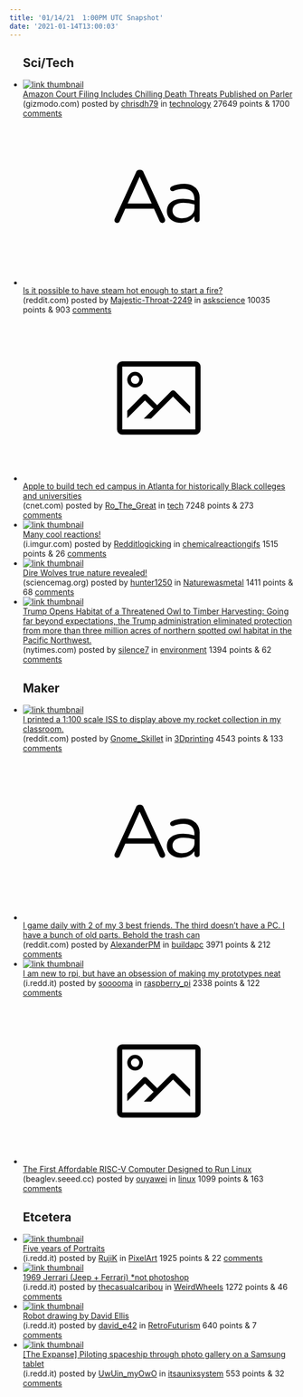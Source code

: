 ```yaml
---
title: '01/14/21  1:00PM UTC Snapshot'
date: '2021-01-14T13:00:03'
---
```

<ul>
<h2>Sci/Tech</h2>

<li><a href='https://gizmodo.com/amazon-court-filing-includes-chilling-death-threats-pub-1846048394'><img src='https://b.thumbs.redditmedia.com/KpidFGa2_iupCsnSPwd4dUn405u-HrDXbcdhsSZh2XM.jpg' alt='link thumbnail'></a><div><div class='linkTitle'><a href='https://gizmodo.com/amazon-court-filing-includes-chilling-death-threats-pub-1846048394'>Amazon Court Filing Includes Chilling Death Threats Published on Parler</a></div>(gizmodo.com) posted by <a href='https://www.reddit.com/user/chrisdh79'>chrisdh79</a> in <a href='https://www.reddit.com/r/technology'>technology</a> 27649 points & 1700 <a href='https://www.reddit.com/r/technology/comments/kwglmt/amazon_court_filing_includes_chilling_death/'>comments</a></div></li>

<li><a href='https://www.reddit.com/r/askscience/comments/kwgqxc/is_it_possible_to_have_steam_hot_enough_to_start/'><svg version='1.1' viewBox='-34 -12 104 64' preserveAspectRatio='xMidYMid slice' xmlns='http://www.w3.org/2000/svg' xmlns:xlink='http://www.w3.org/1999/xlink'>
    <title>text link thumbnail</title>
    <path d='M12.19,8.84a1.45,1.45,0,0,0-1.4-1h-.12a1.46,1.46,0,0,0-1.42,1L1.14,26.56a1.29,1.29,0,0,0-.14.59,1,1,0,0,0,1,1,1.12,1.12,0,0,0,1.08-.77l2.08-4.65h11l2.08,4.59a1.24,1.24,0,0,0,1.12.83,1.08,1.08,0,0,0,1.08-1.08,1.64,1.64,0,0,0-.14-.57ZM6.08,20.71l4.59-10.22,4.6,10.22Z'>
    </path>
    <path d='M32.24,14.78A6.35,6.35,0,0,0,27.6,13.2a11.36,11.36,0,0,0-4.7,1,1,1,0,0,0-.58.89,1,1,0,0,0,.94.92,1.23,1.23,0,0,0,.39-.08,8.87,8.87,0,0,1,3.72-.81c2.7,0,4.28,1.33,4.28,3.92v.5a15.29,15.29,0,0,0-4.42-.61c-3.64,0-6.14,1.61-6.14,4.64v.05c0,2.95,2.7,4.48,5.37,4.48a6.29,6.29,0,0,0,5.19-2.48V26.9a1,1,0,0,0,1,1,1,1,0,0,0,1-1.06V19A5.71,5.71,0,0,0,32.24,14.78Zm-.56,7.7c0,2.28-2.17,3.89-4.81,3.89-1.94,0-3.61-1.06-3.61-2.86v-.06c0-1.8,1.5-3,4.2-3a15.2,15.2,0,0,1,4.22.61Z'>
    </path>
    </svg></a><div><div class='linkTitle'><a href='https://www.reddit.com/r/askscience/comments/kwgqxc/is_it_possible_to_have_steam_hot_enough_to_start/'>Is it possible to have steam hot enough to start a fire?</a></div>(reddit.com) posted by <a href='https://www.reddit.com/user/Majestic-Throat-2249'>Majestic-Throat-2249</a> in <a href='https://www.reddit.com/r/askscience'>askscience</a> 10035 points & 903 <a href='https://www.reddit.com/r/askscience/comments/kwgqxc/is_it_possible_to_have_steam_hot_enough_to_start/'>comments</a></div></li>

<li><a href='https://www.cnet.com/google-amp/news/apple-to-build-tech-ed-campus-in-atlanta-for-historically-black-colleges-and-universities/'><svg version='1.1' viewBox='-34 -14 104 64' preserveAspectRatio='xMidYMid meet' xmlns='http://www.w3.org/2000/svg' xmlns:xlink='http://www.w3.org/1999/xlink'>
    <title>link thumbnail</title>
    <path d='M32,4H4A2,2,0,0,0,2,6V30a2,2,0,0,0,2,2H32a2,2,0,0,0,2-2V6A2,2,0,0,0,32,4ZM4,30V6H32V30Z'></path>
    <path d='M8.92,14a3,3,0,1,0-3-3A3,3,0,0,0,8.92,14Zm0-4.6A1.6,1.6,0,1,1,7.33,11,1.6,1.6,0,0,1,8.92,9.41Z'></path>
    <path d='M22.78,15.37l-5.4,5.4-4-4a1,1,0,0,0-1.41,0L5.92,22.9v2.83l6.79-6.79L16,22.18l-3.75,3.75H15l8.45-8.45L30,24V21.18l-5.81-5.81A1,1,0,0,0,22.78,15.37Z'></path>
    </svg></a><div><div class='linkTitle'><a href='https://www.cnet.com/google-amp/news/apple-to-build-tech-ed-campus-in-atlanta-for-historically-black-colleges-and-universities/'>Apple to build tech ed campus in Atlanta for historically Black colleges and universities</a></div>(cnet.com) posted by <a href='https://www.reddit.com/user/Ro_The_Great'>Ro_The_Great</a> in <a href='https://www.reddit.com/r/tech'>tech</a> 7248 points & 273 <a href='https://www.reddit.com/r/tech/comments/kwhkrt/apple_to_build_tech_ed_campus_in_atlanta_for/'>comments</a></div></li>

<li><a href='https://i.imgur.com/q1rtaH4.gifv'><img src='https://b.thumbs.redditmedia.com/cmF1qAhFn_6PEUFwCOZ0Cpmz1bFQL_46cDiftIr-F7g.jpg' alt='link thumbnail'></a><div><div class='linkTitle'><a href='https://i.imgur.com/q1rtaH4.gifv'>Many cool reactions!</a></div>(i.imgur.com) posted by <a href='https://www.reddit.com/user/Redditlogicking'>Redditlogicking</a> in <a href='https://www.reddit.com/r/chemicalreactiongifs'>chemicalreactiongifs</a> 1515 points & 26 <a href='https://www.reddit.com/r/chemicalreactiongifs/comments/kwl7fq/many_cool_reactions/'>comments</a></div></li>

<li><a href='https://www.sciencemag.org/news/2021/01/legendary-dire-wolf-may-not-have-been-wolf-all'><img src='https://a.thumbs.redditmedia.com/n6DG_cGFO67OtcRDVO8CvxK06bQZ4gmeV_aKikY6fj4.jpg' alt='link thumbnail'></a><div><div class='linkTitle'><a href='https://www.sciencemag.org/news/2021/01/legendary-dire-wolf-may-not-have-been-wolf-all'>Dire Wolves true nature revealed!</a></div>(sciencemag.org) posted by <a href='https://www.reddit.com/user/hunter1250'>hunter1250</a> in <a href='https://www.reddit.com/r/Naturewasmetal'>Naturewasmetal</a> 1411 points & 68 <a href='https://www.reddit.com/r/Naturewasmetal/comments/kwluig/dire_wolves_true_nature_revealed/'>comments</a></div></li>

<li><a href='https://www.nytimes.com/2021/01/13/climate/trump-spotted-owl.html'><img src='https://b.thumbs.redditmedia.com/vVhufRDNGGZTpF28J5cUzegYg8jHDNhnNevjDWcV4CY.jpg' alt='link thumbnail'></a><div><div class='linkTitle'><a href='https://www.nytimes.com/2021/01/13/climate/trump-spotted-owl.html'>Trump Opens Habitat of a Threatened Owl to Timber Harvesting: Going far beyond expectations, the Trump administration eliminated protection from more than three million acres of northern spotted owl habitat in the Pacific Northwest.</a></div>(nytimes.com) posted by <a href='https://www.reddit.com/user/silence7'>silence7</a> in <a href='https://www.reddit.com/r/environment'>environment</a> 1394 points & 62 <a href='https://www.reddit.com/r/environment/comments/kwq2t4/trump_opens_habitat_of_a_threatened_owl_to_timber/'>comments</a></div></li>

<h2>Maker</h2>

<li><a href='https://www.reddit.com/gallery/kwjc5s'><img src='https://b.thumbs.redditmedia.com/MuagVsWFGFRJfaIGLejJDiuPNzGuY0vow5klDQcURLI.jpg' alt='link thumbnail'></a><div><div class='linkTitle'><a href='https://www.reddit.com/gallery/kwjc5s'>I printed a 1:100 scale ISS to display above my rocket collection in my classroom.</a></div>(reddit.com) posted by <a href='https://www.reddit.com/user/Gnome_Skillet'>Gnome_Skillet</a> in <a href='https://www.reddit.com/r/3Dprinting'>3Dprinting</a> 4543 points & 133 <a href='https://www.reddit.com/r/3Dprinting/comments/kwjc5s/i_printed_a_1100_scale_iss_to_display_above_my/'>comments</a></div></li>

<li><a href='https://www.reddit.com/r/buildapc/comments/kwv84f/i_game_daily_with_2_of_my_3_best_friends_the/'><svg version='1.1' viewBox='-34 -12 104 64' preserveAspectRatio='xMidYMid slice' xmlns='http://www.w3.org/2000/svg' xmlns:xlink='http://www.w3.org/1999/xlink'>
    <title>text link thumbnail</title>
    <path d='M12.19,8.84a1.45,1.45,0,0,0-1.4-1h-.12a1.46,1.46,0,0,0-1.42,1L1.14,26.56a1.29,1.29,0,0,0-.14.59,1,1,0,0,0,1,1,1.12,1.12,0,0,0,1.08-.77l2.08-4.65h11l2.08,4.59a1.24,1.24,0,0,0,1.12.83,1.08,1.08,0,0,0,1.08-1.08,1.64,1.64,0,0,0-.14-.57ZM6.08,20.71l4.59-10.22,4.6,10.22Z'>
    </path>
    <path d='M32.24,14.78A6.35,6.35,0,0,0,27.6,13.2a11.36,11.36,0,0,0-4.7,1,1,1,0,0,0-.58.89,1,1,0,0,0,.94.92,1.23,1.23,0,0,0,.39-.08,8.87,8.87,0,0,1,3.72-.81c2.7,0,4.28,1.33,4.28,3.92v.5a15.29,15.29,0,0,0-4.42-.61c-3.64,0-6.14,1.61-6.14,4.64v.05c0,2.95,2.7,4.48,5.37,4.48a6.29,6.29,0,0,0,5.19-2.48V26.9a1,1,0,0,0,1,1,1,1,0,0,0,1-1.06V19A5.71,5.71,0,0,0,32.24,14.78Zm-.56,7.7c0,2.28-2.17,3.89-4.81,3.89-1.94,0-3.61-1.06-3.61-2.86v-.06c0-1.8,1.5-3,4.2-3a15.2,15.2,0,0,1,4.22.61Z'>
    </path>
    </svg></a><div><div class='linkTitle'><a href='https://www.reddit.com/r/buildapc/comments/kwv84f/i_game_daily_with_2_of_my_3_best_friends_the/'>I game daily with 2 of my 3 best friends. The third doesn’t have a PC. I have a bunch of old parts. Behold the trash can</a></div>(reddit.com) posted by <a href='https://www.reddit.com/user/AlexanderPM'>AlexanderPM</a> in <a href='https://www.reddit.com/r/buildapc'>buildapc</a> 3971 points & 212 <a href='https://www.reddit.com/r/buildapc/comments/kwv84f/i_game_daily_with_2_of_my_3_best_friends_the/'>comments</a></div></li>

<li><a href='https://i.redd.it/y8tcbrbzq5b61.jpg'><img src='https://b.thumbs.redditmedia.com/JaWAcZVR-GiBwJYyU4yBDE_4Smm-ls4OoDTYPkB-S4c.jpg' alt='link thumbnail'></a><div><div class='linkTitle'><a href='https://i.redd.it/y8tcbrbzq5b61.jpg'>I am new to rpi, but have an obsession of making my prototypes neat</a></div>(i.redd.it) posted by <a href='https://www.reddit.com/user/sooooma'>sooooma</a> in <a href='https://www.reddit.com/r/raspberry_pi'>raspberry_pi</a> 2338 points & 122 <a href='https://www.reddit.com/r/raspberry_pi/comments/kwowpi/i_am_new_to_rpi_but_have_an_obsession_of_making/'>comments</a></div></li>

<li><a href='https://beaglev.seeed.cc/'><svg version='1.1' viewBox='-34 -14 104 64' preserveAspectRatio='xMidYMid meet' xmlns='http://www.w3.org/2000/svg' xmlns:xlink='http://www.w3.org/1999/xlink'>
    <title>link thumbnail</title>
    <path d='M32,4H4A2,2,0,0,0,2,6V30a2,2,0,0,0,2,2H32a2,2,0,0,0,2-2V6A2,2,0,0,0,32,4ZM4,30V6H32V30Z'></path>
    <path d='M8.92,14a3,3,0,1,0-3-3A3,3,0,0,0,8.92,14Zm0-4.6A1.6,1.6,0,1,1,7.33,11,1.6,1.6,0,0,1,8.92,9.41Z'></path>
    <path d='M22.78,15.37l-5.4,5.4-4-4a1,1,0,0,0-1.41,0L5.92,22.9v2.83l6.79-6.79L16,22.18l-3.75,3.75H15l8.45-8.45L30,24V21.18l-5.81-5.81A1,1,0,0,0,22.78,15.37Z'></path>
    </svg></a><div><div class='linkTitle'><a href='https://beaglev.seeed.cc/'>The First Affordable RISC-V Computer Designed to Run Linux</a></div>(beaglev.seeed.cc) posted by <a href='https://www.reddit.com/user/ouyawei'>ouyawei</a> in <a href='https://www.reddit.com/r/linux'>linux</a> 1099 points & 163 <a href='https://www.reddit.com/r/linux/comments/kwgetx/the_first_affordable_riscv_computer_designed_to/'>comments</a></div></li>

<h2>Etcetera</h2>

<li><a href='https://i.redd.it/glja2ea5u7b61.png'><img src='https://b.thumbs.redditmedia.com/5Gyl8O2eulmh_9tws_EeZsWUbAToe-1ByVfWLi5xabg.jpg' alt='link thumbnail'></a><div><div class='linkTitle'><a href='https://i.redd.it/glja2ea5u7b61.png'>Five years of Portraits</a></div>(i.redd.it) posted by <a href='https://www.reddit.com/user/RujiK'>RujiK</a> in <a href='https://www.reddit.com/r/PixelArt'>PixelArt</a> 1925 points & 22 <a href='https://www.reddit.com/r/PixelArt/comments/kwx4ql/five_years_of_portraits/'>comments</a></div></li>

<li><a href='https://i.redd.it/nj1fpcfxg6b61.jpg'><img src='https://b.thumbs.redditmedia.com/br7RTAKE0cYxDW3Up4q_9qAQ1vqJ18GKOvrg3Br1tiQ.jpg' alt='link thumbnail'></a><div><div class='linkTitle'><a href='https://i.redd.it/nj1fpcfxg6b61.jpg'>1969 Jerrari (Jeep + Ferrari) *not photoshop</a></div>(i.redd.it) posted by <a href='https://www.reddit.com/user/thecasualcaribou'>thecasualcaribou</a> in <a href='https://www.reddit.com/r/WeirdWheels'>WeirdWheels</a> 1272 points & 46 <a href='https://www.reddit.com/r/WeirdWheels/comments/kwrx48/1969_jerrari_jeep_ferrari_not_photoshop/'>comments</a></div></li>

<li><a href='https://i.redd.it/meoj867lb4b61.png'><img src='https://b.thumbs.redditmedia.com/OQGiRNPAzRdxQLmaku-Yhf60MN1qSMzlwyxW3XRI4qM.jpg' alt='link thumbnail'></a><div><div class='linkTitle'><a href='https://i.redd.it/meoj867lb4b61.png'>Robot drawing by David Ellis</a></div>(i.redd.it) posted by <a href='https://www.reddit.com/user/david_e42'>david_e42</a> in <a href='https://www.reddit.com/r/RetroFuturism'>RetroFuturism</a> 640 points & 7 <a href='https://www.reddit.com/r/RetroFuturism/comments/kwio47/robot_drawing_by_david_ellis/'>comments</a></div></li>

<li><a href='https://i.redd.it/gbcdv7kby7b61.png'><img src='https://b.thumbs.redditmedia.com/iIDX0UG8vscPtDEdTD77Hn7FeWtPV3y7Jw1RiSUEsfQ.jpg' alt='link thumbnail'></a><div><div class='linkTitle'><a href='https://i.redd.it/gbcdv7kby7b61.png'>[The Expanse] Piloting spaceship through photo gallery on a Samsung tablet</a></div>(i.redd.it) posted by <a href='https://www.reddit.com/user/UwUin_myOwO'>UwUin_myOwO</a> in <a href='https://www.reddit.com/r/itsaunixsystem'>itsaunixsystem</a> 553 points & 32 <a href='https://www.reddit.com/r/itsaunixsystem/comments/kwxila/the_expanse_piloting_spaceship_through_photo/'>comments</a></div></li>

</ul>
